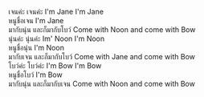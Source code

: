 เจนค่ะ เจนค่ะ I'm Jane I'm Jane  
หนูชื่อเจน I'm Jane  
มากับนุ่น และก็มากับโบว์ Come with Noon and come with Bow  
นุ่นค่ะ นุ่นค่ะ Im' Noon I'm Noon  
หนูชื่อนุ่น I'm Noon  
มากับเจน และก็มากับโบว์ Come with Jane and come with Bow  
โบว์ค่ะ โบว์ค่ะ I'm Bow I'm Bow  
หนูชื่อโบว์ I'm Bow  
มากับนุ่น และก็มากับเจน Come with Noon and come with Bow  
